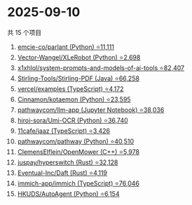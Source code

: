 # 2025-09-10

共 15 个项目

<!-- BEGIN GITHUB -->
<!-- 最后更新时间 2025-09-10 00:11:08 +0800 -->
1. [emcie-co/parlant (Python) ⭐11,111](https://github.com/emcie-co/parlant)
1. [Vector-Wangel/XLeRobot (Python) ⭐2,698](https://github.com/Vector-Wangel/XLeRobot)
1. [x1xhlol/system-prompts-and-models-of-ai-tools ⭐82,407](https://github.com/x1xhlol/system-prompts-and-models-of-ai-tools)
1. [Stirling-Tools/Stirling-PDF (Java) ⭐66,258](https://github.com/Stirling-Tools/Stirling-PDF)
1. [vercel/examples (TypeScript) ⭐4,172](https://github.com/vercel/examples)
1. [Cinnamon/kotaemon (Python) ⭐23,595](https://github.com/Cinnamon/kotaemon)
1. [pathwaycom/llm-app (Jupyter Notebook) ⭐38,036](https://github.com/pathwaycom/llm-app)
1. [hiroi-sora/Umi-OCR (Python) ⭐36,740](https://github.com/hiroi-sora/Umi-OCR)
1. [11cafe/jaaz (TypeScript) ⭐3,426](https://github.com/11cafe/jaaz)
1. [pathwaycom/pathway (Python) ⭐40,510](https://github.com/pathwaycom/pathway)
1. [ClemensElflein/OpenMower (C++) ⭐5,978](https://github.com/ClemensElflein/OpenMower)
1. [juspay/hyperswitch (Rust) ⭐32,128](https://github.com/juspay/hyperswitch)
1. [Eventual-Inc/Daft (Rust) ⭐4,119](https://github.com/Eventual-Inc/Daft)
1. [immich-app/immich (TypeScript) ⭐76,046](https://github.com/immich-app/immich)
1. [HKUDS/AutoAgent (Python) ⭐6,154](https://github.com/HKUDS/AutoAgent)
<!-- END GITHUB -->